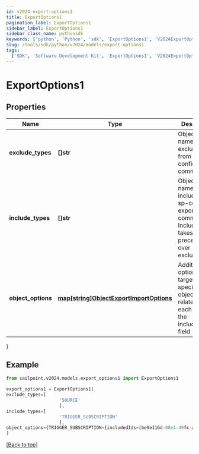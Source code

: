 ```yaml
---
id: v2024-export-options1
title: ExportOptions1
pagination_label: ExportOptions1
sidebar_label: ExportOptions1
sidebar_class_name: pythonsdk
keywords: ['python', 'Python', 'sdk', 'ExportOptions1', 'V2024ExportOptions1']
slug: /tools/sdk/python/v2024/models/export-options1
tags:
  ['SDK', 'Software Development Kit', 'ExportOptions1', 'V2024ExportOptions1']
---
```


# ExportOptions1

## Properties

| Name | Type | Description | Notes |
| --- | --- | --- | --- |
| **exclude_types** | **[]str** | Object type names to be excluded from an sp-config export command. | [optional] |
| **include_types** | **[]str** | Object type names to be included in an sp-config export command. IncludeTypes takes precedence over excludeTypes. | [optional] |
| **object_options** | [**map[string]ObjectExportImportOptions**](object-export-import-options) | Additional options targeting specific objects related to each item in the includeTypes field | [optional] |

}

## Example

```python
from sailpoint.v2024.models.export_options1 import ExportOptions1

export_options1 = ExportOptions1(
exclude_types=[
                    'SOURCE'
                    ],
include_types=[
                    'TRIGGER_SUBSCRIPTION'
                    ],
object_options={TRIGGER_SUBSCRIPTION={includedIds=[be9e116d-08e1-49fc-ab7f-fa585e96c9e4], includedNames=[Test 2]}}
)

```

[[Back to top]](#)

